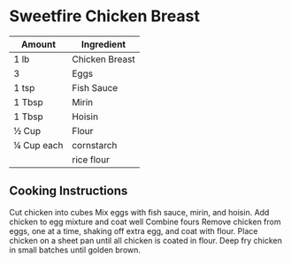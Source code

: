 # Sweetfire Chicken Breast

|Amount|Ingredient|
|----|----|
1 lb | Chicken Breast
3 | Eggs
1 tsp | Fish Sauce
1 Tbsp | Mirin
1 Tbsp | Hoisin
½ Cup | Flour
¼ Cup each | cornstarch
||rice flour

## Cooking Instructions
Cut chicken into cubes
Mix eggs with fish sauce, mirin, and hoisin.
Add chicken to egg mixture and coat well
Combine fours
Remove chicken from eggs, one at a time, shaking off extra egg, and coat with flour.
Place chicken on a sheet pan until all chicken is coated in flour.
Deep fry chicken in small batches until golden brown.
